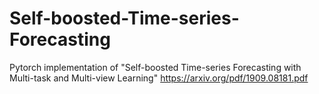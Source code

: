 # Self-boosted-Time-series-Forecasting
Pytorch implementation of "Self-boosted Time-series Forecasting with Multi-task and Multi-view Learning" https://arxiv.org/pdf/1909.08181.pdf
